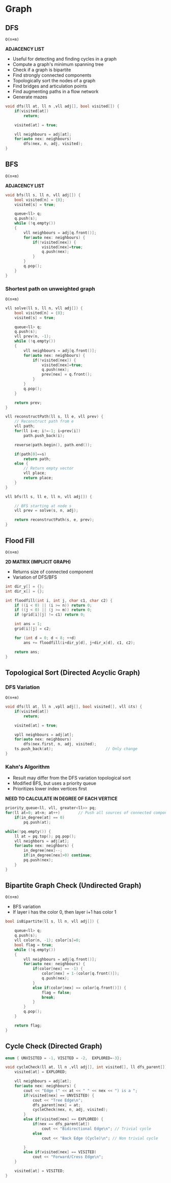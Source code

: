 # Graph

## DFS
`O(n+m)`

**ADJACENCY LIST**

- Useful for detecting and finding cycles in a graph
- Compute a graph's minimum spanning tree
- Check if a graph is bipartite
- Find strongly connected components
- Topologically sort the nodes of a graph
- Find bridges and articulation points
- Find augmenting paths in a flow network
- Generate mazes

```cpp
void dfs(ll at, ll n ,vll adj[], bool visited[]) {
    if(visited[at])
        return;

    visited[at] = true;

    vll neighbours = adj[at];
    for(auto nex: neighbours)
        dfs(nex, n, adj, visited);
}
```

## BFS
`O(n+m)`

**ADJACENCY LIST**

```cpp
void bfs(ll s, ll n, vll adj[]) {
    bool visited[n] = {0};
    visited[s] = true;

    queue<ll> q;
    q.push(s);
    while (!q.empty())
    {
        vll neighbours = adj[q.front()]; 
        for(auto nex: neighbours) {
            if(!visited[nex]) {
                visited[nex]=true;
                q.push(nex);
            }
        }
        q.pop();   
    }
}
```

### Shortest path on unweighted graph
`O(n+m)`

```cpp
vll solve(ll s, ll n, vll adj[]) {
    bool visited[n] = {0};
    visited[s] = true;

    queue<ll> q;
    q.push(s);
    vll prev(n, -1);
    while (!q.empty())
    {
        vll neighbours = adj[q.front()]; 
        for(auto nex: neighbours) {
            if(!visited[nex]) {
                visited[nex]=true;
                q.push(nex);
                prev[nex] = q.front();
            }
        }
        q.pop();   
    }

    return prev;
}

vll reconstructPath(ll s, ll e, vll prev) {
    // Reconstruct path from e
    vll path;
    for(ll i=e; i!=-1; i=prev[i])
        path.push_back(i);

    reverse(path.begin(), path.end());

    if(path[0]==s) 
        return path;
    else {
        // Return empty vector
        vll place;
        return place;
    } 
}

vll bfs(ll s, ll e, ll n, vll adj[]) {

    // BFS starting at node s
    vll prev = solve(s, n, adj);

    return reconstructPath(s, e, prev);
}
```

## Flood Fill
`O(n+m)`

**2D MATRIX (IMPLICIT GRAPH)**
- Returns size of connected component
- Variation of DFS/BFS

```cpp
int dir_y[] = {};
int dir_x[] = {};

int floodfill(int i, int j, char c1, char c2) {
    if ((i < 0) || (i >= n)) return 0;
    if ((j < 0) || (j >= m)) return 0;
    if (grid[i][j] != c1) return 0;

    int ans = 1;
    grid[i][j] = c2;

    for (int d = 0; d < 8; ++d)
        ans += floodfill(i+dir_y[d], j+dir_x[d], c1, c2); 

    return ans;
}
```

## Topological Sort (Directed Acyclic Graph)

### DFS Variation
`O(n+m)`
```cpp
void dfs(ll at, ll n ,vpll adj[], bool visited[], vll &ts) {
    if(visited[at])
        return;

    visited[at] = true;

    vpll neighbours = adj[at];
    for(auto nex: neighbours)
        dfs(nex.first, n, adj, visited);
    ts.push_back(at);                       // Only change
}
```

### Kahn's Algorithm
- Result may differ from the DFS variation topological sort
- Modified BFS, but uses a priority queue
- Prioritizes lower index vertices first

**NEED TO CALCULATE IN DEGREE OF EACH VERTICE**
```cpp
priority_queue<ll, vll, greater<ll>> pq;
for(ll at=0; at<n; at++)        // Push all sources of connected components in graph 
    if(in_degree[at] == 0)
        pq.push(at);

while(!pq.empty()) {
    ll at = pq.top(); pq.pop();
    vll neighbors = adj[at];
    for(auto nex: neighbors) {
        in_degree[nex]--;
        if(in_degree[nex]>0) continue;
        pq.push(nex);
    }
}

```

## Bipartite Graph Check (Undirected Graph)
`O(n+m)`

- BFS variation
- If layer i has the color 0, then layer i+1 has color 1

```cpp
bool isBipartite(ll s, ll n, vll adj[]) {

    queue<ll> q;
    q.push(s);
    vll color(n, -1); color[s]=0;
    bool flag = true;
    while (!q.empty())
    {
        vll neighbours = adj[q.front()]; 
        for(auto nex: neighbours) {
            if(color[nex] == -1) {
                color[nex] = 1-(color[q.front()]);
                q.push(nex);
            }
            else if(color[nex] == color[q.front()]) {
                flag = false;
                break;
            }
        }
        q.pop();   
    }

    return flag;
}
```

## Cycle Check (Directed Graph)
```cpp
enum { UNVISITED = -1, VISITED = -2,  EXPLORED=-3};

void cycleCheck(ll at, ll n ,vll adj[], int visited[], ll dfs_parent[]) {
    visited[at] = EXPLORED;

    vll neighbours = adj[at];
    for(auto nex: neighbours) {
        cout << "Edge (" << at << " " << nex << ") is a ";
        if(visited[nex] == UNVISITED) {
            cout << "Tree Edge\n";
            dfs_parent[nex] = at;
            cycleCheck(nex, n, adj, visited);
        }
        else if(visited[nex] == EXPLORED) {
            if(nex == dfs_parent[at])
                cout << "Bidirectional Edge\n"; // Trivial cycle
            else
                cout << "Back Edge (Cycle)\n"; // Non trivial cycle

        }
        else if(visited[nex] == VISITED)
            cout << "Forward/Cross Edge\n";
    }

    visited[at] = VISITED;
}
```